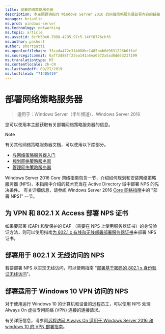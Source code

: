 ```yaml
---
title: 部署网络策略服务器
description: 本主题提供指向 Windows Server 2016 的网络策略服务器部署内容的链接，并包含指向有关 NPS 的其他指南的链接。
manager: brianlic
ms.prod: windows-server
ms.technology: networking
ms.topic: article
ms.assetid: 6cfb50e0-7088-4295-97c5-14ff8776cbf8
ms.author: pashort
author: shortpatti
ms.openlocfilehash: 33cada472c314088bc1485bab6d9631226b0ffaf
ms.sourcegitcommit: 6aff3d88ff22ea141a6ea6572a5ad8dd6321f199
ms.translationtype: MT
ms.contentlocale: zh-CN
ms.lasthandoff: 09/27/2019
ms.locfileid: "71405419"
---
```

# <a name="deploy-network-policy-server"></a>部署网络策略服务器

>适用于：Windows Server（半年频道）、Windows Server 2016

您可以使用本主题获取有关部署网络策略服务器的信息。

>[!NOTE]
>有关其他网络策略服务器文档，可以使用以下库部分。  
>- [与网络策略服务器入门](nps-getstart-top.md)
>- [规划网络策略服务器](nps-plan-top.md)
>- [管理网络策略服务器](nps-manage-top.md)

Windows Server 2016 Core 网络指南包含一节，介绍如何规划和安装网络策略服务器 \(NPS\)，本指南中介绍的技术充当在 Active Directory 域中部署 NPS 的先决条件。 有关详细信息，请参阅 Windows Server 2016 [Core 网络指南](https://technet.microsoft.com/windows-server-docs/networking/core-network-guide/core-network-guide#BKMK_deployNPS1)中的 "部署 NPS1" 一节。

## <a name="deploy-nps-certificates-for-vpn-and-8021x-access"></a>为 VPN 和 802.1 X Access 部署 NPS 证书

如果要部署 \(EAP\) 和受保护的 EAP （需要在 NPS 上使用服务器证书）的身份验证方法，则可以使用指南[为 802.1 x 有线和无线部署部署服务器证书](https://technet.microsoft.com/windows-server-docs/networking/core-network-guide/cncg/server-certs/deploy-server-certificates-for-802.1x-wired-and-wireless-deployments)来部署 NPS 证书。

## <a name="deploy-nps-for-8021x-wireless-access"></a>部署用于 802.1 X 无线访问的 NPS

若要部署 NPS 以实现无线访问，可以使用指南 "[部署基于密码的 802.1 x 身份验证无线访问](https://technet.microsoft.com/windows-server-docs/networking/core-network-guide/cncg/wireless/a-deploy-8021x-wireless-access)"。

## <a name="deploy-nps-for-windows-10-vpn-access"></a>部署适用于 Windows 10 VPN 访问的 NPS

对于使用运行 Windows 10 的计算机和设备的远程员工，可以使用 NPS 处理 Always On 虚拟专用网络 \(VPN\) 连接的连接请求。

有关详细信息，请参阅[远程访问 Always On 适用于 Windows Server 2016 和 windows 10 的 VPN 部署指南](https://docs.microsoft.com/windows-server/remote/remote-access/vpn/always-on-vpn/deploy/always-on-vpn-deploy)。

